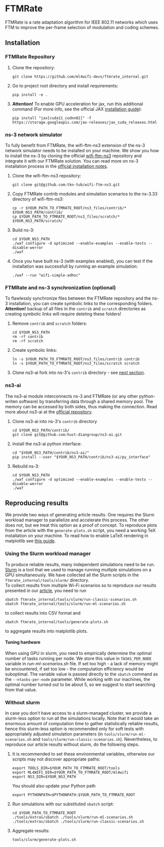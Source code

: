 # FTMRate

FTMRate is a rate adaptation algorithm for IEEE 802.11 networks which uses FTM to improve the per-frame selection of modulation and coding schemes.

## Installation

### FTMRate Repository

1. Clone the repository:
	```
	git clone https://github.com/ml4wifi-devs/ftmrate_internal.git
	```

2. Go to project root directory and install requirements:
	```
	pip install -e .
	```

3.  **Attention!** To enable GPU acceleration for jax, run this additional command (For more info, see the official JAX [installation guide](https://github.com/google/jax#pip-installation-gpu-cuda)):
	```
	pip install "jax[cuda11_cudnn82]" -f https://storage.googleapis.com/jax-releases/jax_cuda_releases.html
	```

### ns-3 network simulator

To fully benefit from FTMRate, the wifi-ftm-ns3 extension of the ns-3 network simulator needs to be installed on your machine. We show you how to install the ns-3 by cloning the official [wifi-ftm-ns3](https://github.com/tkn-tub/wifi-ftm-ns3) repository and integrate it with our FTMRate solution. You can read more on ns-3 installation process in the
[official installation notes](https://www.nsnam.org/wiki/Installation).

1. Clone the wifi-ftm-ns3 repository:
	```
	git clone git@github.com:tkn-tub/wifi-ftm-ns3.git
	```
2. Copy FTMRate contrib modules and simulation scenarios to the ns-3.33 directory of wifi-ftm-ns3:
	```
	cp -r $YOUR_PATH_TO_FTMRATE_ROOT/ns3_files/contrib/* $YOUR_NS3_PATH/contrib/
	cp $YOUR_PATH_TO_FTMRATE_ROOT/ns3_files/scratch/* $YOUR_NS3_PATH/scratch/
	```
3. Build ns-3:
	```
	cd $YOUR_NS3_PATH
	./waf configure -d optimized --enable-examples --enable-tests --disable-werror
	./waf
	```
4. Once you have built ns-3 (with examples enabled), you can test if the installation was successfull by running an example simulation:
	```
	./waf --run "wifi-simple-adhoc"
	```

### FTMRate and ns-3 synchronization (optional)

To flawlessly synchronize files between the FTMRate repository and the ns-3 installation, you can create symbolic links to the corresponding folders.
**Attention!** backup of all files in the `contrib` and `scratch` directories as creating symbolic links will require deleting these folders!

1. Remove `contrib` and `scratch` folders:
	```
    cd $YOUR_NS3_PATH
    rm -rf contrib
    rm -rf scratch
    ```
 
2. Create symbolic links:
    ```
    ln -s $YOUR_PATH_TO_FTMRATE_ROOT/ns3_files/contrib contrib
    ln -s $YOUR_PATH_TO_FTMRATE_ROOT/ns3_files/scratch scratch
    ```
   
3. Clone ns3-ai fork into ns-3's `contrib` directory - see [next section](#ns3-ai).

### ns3-ai

The ns3-ai module interconnects ns-3 and FTMRate (or any other python-writen software) by transferring data through a shared memory pool. 
The memory can be accessed by both sides, thus making the connection. Read more about ns3-ai at the
[official repository](https://github.com/hust-diangroup/ns3-ai).

1.  Clone ns3-ai into ns-3's `contrib` directory
	```
	cd $YOUR_NS3_PATH/contrib/
	git clone git@github.com:hust-diangroup/ns3-ai.git
	```
2. Install the ns3-ai python interface:
	```
	cd "$YOUR_NS3_PATH/contrib/ns3-ai/"
	pip install --user "$YOUR_NS3_PATH/contrib/ns3-ai/py_interface"
	```
3. Rebuild ns-3:
	```
	cd $YOUR_NS3_PATH
	./waf configure -d optimized --enable-examples --enable-tests --disable-werror
	./waf
	```

## Reproducing results

We provide two ways of generating article results. One requires the Slurm workload manager to parallelize and accelerate this process. The other does not, but we treat this option as a proof of concept. To reproduce plots from the article with the `generate-plots.sh` script, you need a working TeX installation on your machine. To read how to enable LaTeX rendering in matplotlib see 
[this guide](https://matplotlib.org/stable/tutorials/text/usetex.html).

### Using the Slurm workload manager

To produce reliable results, many independent simulations need to be run. [Slurm](https://slurm.schedmd.com/documentation.html) is a tool that we used to manage running multiple simulations on a GPU simultaneously. We have collected all the Slurm scripts in the `ftmrate_internal/tools/slurm/` directory.  
To collect results from multiple Wi-Fi scenarios so to reproduce our results presented in our [article](LINK_TO_OUR_ARTICLE), you need to run
```
sbatch ftmrate_internal/tools/slurm/run-classic-scenarios.sh
sbatch ftmrate_internal/tools/slurm/run-ml-scenarios.sh
```
to collect results into CSV format  and
```
sbatch ftmrate_internal/tools/generate-plots.sh
```
to aggregate results into matplotlib plots.

#### Tuning hardware

When using GPU in slurm, you need to empirically determine the optimal number of tasks running per node. We store this value in
`TASKS_PER_NODE` variable in *run-ml-scenarios.sh* file. If set too high - a lack of memory might be encountered, if set too low - the computation efficiency would be suboptimal. The variable value is passed directly to the `sbatch` command as the `--ntasks-per-node` parameter. While working with our machines, the optimal number turned out to be about 5, so we suggest to start searching from that value.

### Without slurm

In case you don't have access to a slurm-managed cluster, we provide a slurm-less option to run all the simulations locally. Note that it would take an enormous amount of computation time to gather statistically reliable results, hence this slurm-less option is recommended only for soft tests with appropriately adjusted simulation parameters (in `tools/slurm/run-ml-scenarios.sh` and `tools/slurm/run-classic-scenarios.sh`). Nevertheless, to reproduce our article results without slurm, do the following steps.

1. It is recommended to set these environmental variables, otherwise our scripts may not discover appropriate paths:
	```
	export TOOLS_DIR=$YOUR_PATH_TO_FTMRATE_ROOT/tools
	export ML4WIFI_DIR=$YOUR_PATH_TO_FTMRATE_ROOT/ml4wifi
	export NS3_DIR=$YOUR_NS3_PATH
	```
	You should also update your Python path
	```
	export PYTHONPATH=$PYTHONPATH:$YOUR_PATH_TO_FTMRATE_ROOT
	```
2. Run simulations with our substituted `sbatch` script:
	```
	cd $YOUR_PATH_TO_FTMRATE_ROOT
	./tools/extras/sbatch ./tools/slurm/run-ml-scenarios.sh
	./tools/extras/sbatch ./tools/slurm/run-classic-scenarios.sh
	```
3. Aggregate results:
	```
	tools/slurm/generate-plots.sh
	```

